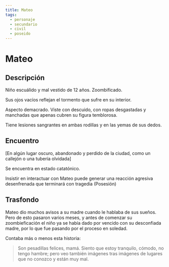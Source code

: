 ```yaml
---
title: Mateo
tags:
  - personaje
  - secundario
  - civil
  - poseido
---
```


# Mateo

## Descripción

Niño escuálido y mal vestido de 12 años. Zoombificado.

Sus ojos vacíos reflejan el tormento que sufre en su interior.

Aspecto demacrado. Viste con descuido, con ropas desgastadas y manchadas que apenas cubren su figura temblorosa.

Tiene lesiones sangrantes en ambas rodillas y en las yemas de sus dedos.

## Encuentro

[En algún lugar oscuro, abandonado y perdido de la ciudad, como un callejón o una tubería olvidada]

Se encuentra en estado catatónico.

Insistir en interactuar con Mateo puede generar una reacción agresiva desenfrenada que terminará con tragedia (Posesión)

## Trasfondo

Mateo dio muchos avisos a su madre cuando le hablaba de sus sueños. Pero de esto pasaron varios meses, y antes de comenzar su zoombieficación el niño ya se había dado por vencido con su desconfiada madre, por lo que fue pasando por el proceso en soledad.

Contaba más o menos esta historia:

> Son pesadillas felices, mamá. Siento que estoy tranquilo, cómodo, no tengo hambre; pero veo también imágenes tras imágenes de lugares que no conozco y están muy mal. 